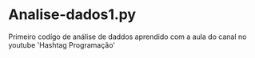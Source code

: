 # Analise-dados1.py
Primeiro codígo de análise de daddos aprendido com a aula do canal no youtube 'Hashtag Programação'
